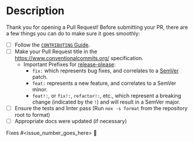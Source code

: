 # Description

Thank you for opening a Pull Request!
Before submitting your PR, there are a few things you can do to make sure it goes smoothly:

- [ ] Follow the [`CONTRIBUTING` Guide](https://github.com/google-a2a/a2a-python/blob/main/CONTRIBUTING.md).
- [ ] Make your Pull Request title in the <https://www.conventionalcommits.org/> specification.
  - Important Prefixes for [release-please](https://github.com/googleapis/release-please):
    - `fix:` which represents bug fixes, and correlates to a [SemVer](https://semver.org/) patch.
    - `feat:` represents a new feature, and correlates to a SemVer minor.
    - `feat!:`, or `fix!:`, `refactor!:`, etc., which represent a breaking change (indicated by the `!`) and will result in a SemVer major.
- [ ] Ensure the tests and linter pass (Run `nox -s format` from the repository root to format)
- [ ] Appropriate docs were updated (if necessary)

Fixes #<issue_number_goes_here> 🦕
